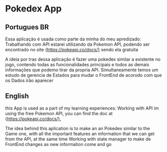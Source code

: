 # Pokedex App

## Portugues BR

Essa aplicação é usada como parte da minha do meu apredizado: Trabalhando com API
estarei utilizando da Pokemon API, podendo ser encontrado no site {https://pokeapi.co/docs/} sendo ela gratuita

A ideia por tras dessa aplicação é fazer uma pokedex similar a existente no jogo, contendo todas as funcionalidades principais e todos as demais informações que podemo tirar da propria API. Simultaneamente temos um estudo de gerencia de Estados para mudar o FrontEnd de acorodo com que os Dados irão aparecer


## English

this App is used as a part of my learning experiences: Working with API
im using the free Pokemon API, you can find the doc at {https://pokeapi.co/docs/},


The idea behind this aplication is to make an an Pokedex similar to the Game one, with all the important features an information that we can get from the API, at the same time Working with state manager to make de FrontEnd changes as new information come and go 

